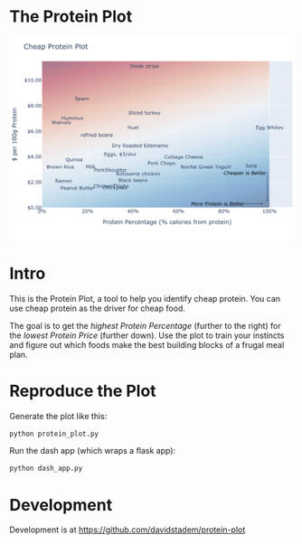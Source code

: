 # The Protein Plot

![protein plot](static/protein-plot.png#thumbnail)

# Intro
This is the Protein Plot, a tool to help you identify cheap protein. You can use cheap protein as the driver for cheap food.

The goal is to get the *highest Protein Percentage* (further to the right) for the *lowest Protein Price* (further down).
Use the plot to train your instincts and figure out which foods make the best building blocks of a frugal meal plan.

# Reproduce the Plot

Generate the plot like this:

```python
python protein_plot.py
```

Run the dash app (which wraps a flask app):

```python
python dash_app.py
```

# Development
Development is at https://github.com/davidstadem/protein-plot

